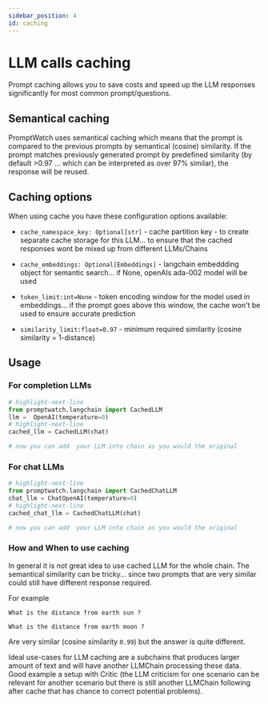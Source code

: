 ```yaml
---
sidebar_position: 4
id: caching
---
```


# LLM calls caching

Prompt caching allows you to save costs and speed up the LLM responses significantly for most common prompt/questions.


## Semantical caching

PromptWatch uses semantical caching which means that the prompt is compared to the previous prompts by semantical (cosine) similarity. If the prompt matches previously generated prompt by predefined similarity (by default >0.97 ... which can be interpreted as over 97% similar), the response will be reused.

## Caching options

When using cache you have these configuration options available:

- `cache_namespace_key: Optional[str]` - cache partition key - to create separate cache storage for this LLM... to ensure that the cached responses wont be mixed up from different LLMs/Chains
  
- `cache_embeddings: Optional[Embeddings]` - langchain embeddding object for semantic search... if None, openAIs ada-002 model will be used

- `token_limit:int=None` - token encoding window for the model used in embeddings... if the prompt goes above this window, the cache won't be used to ensure accurate prediction

- `similarity_limit:float=0.97` - minimum required similarity (cosine similarity = 1-distance)

## Usage 

### For completion LLMs
```python
# highlight-next-line
from promptwatch.langchain import CachedLLM
llm =  OpenAI(temperature=0)
# highlight-next-line
cached_llm = CachedLLM(chat)

# now you can add  your LLM into chain as you would the original
```


### For chat LLMs
```python
# highlight-next-line
from promptwatch.langchain import CachedChatLLM
chat_llm = ChatOpenAI(temperature=0)
# highlight-next-line
cached_chat_llm = CachedChatLLM(chat)

# now you can add  your LLM into chain as you would the original
```

###  How and When to use caching

In general it is not great idea to use cached LLM for the whole chain. The semantical similarity can be tricky... since two prompts that are very similar could still have different response required.

For example

`What is the distance from earth sun ?`

`What is the distance from earth moon ?`

Are very similar (cosine similarity `0.99`) but the answer is quite different. 

Ideal use-cases for LLM caching are a subchains that produces larger amount of text and will have another LLMChain processing these data. Good example a setup with Critic (the LLM criticism for one scenario can be relevant for another scenario but there is still another LLMChain following after cache that has chance to correct potential problems). 